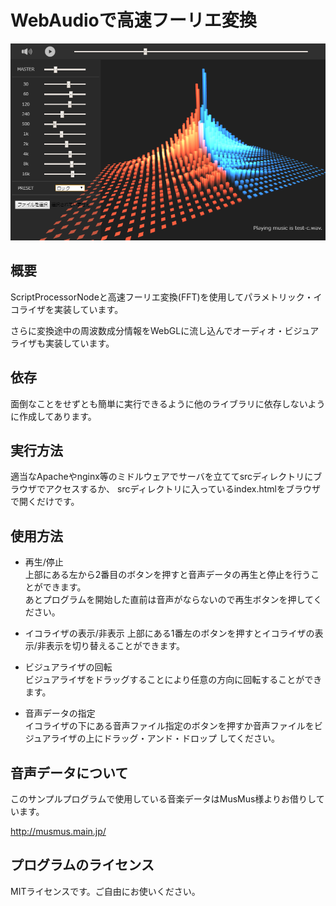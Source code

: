 # WebAudioで高速フーリエ変換

<img src="asset/screenshot.png">

## 概要

ScriptProcessorNodeと高速フーリエ変換(FFT)を使用してパラメトリック・イコライザを実装しています。

さらに変換途中の周波数成分情報をWebGLに流し込んでオーディオ・ビジュアライザも実装しています。

## 依存

面倒なことをせずとも簡単に実行できるように他のライブラリに依存しないように作成してあります。

## 実行方法

適当なApacheやnginx等のミドルウェアでサーバを立ててsrcディレクトリにブラウザでアクセスするか、
srcディレクトリに入っているindex.htmlをブラウザで開くだけです。

## 使用方法

- 再生/停止  
上部にある左から2番目のボタンを押すと音声データの再生と停止を行うことができます。  
あとプログラムを開始した直前は音声がならないので再生ボタンを押してください。

- イコライザの表示/非表示
上部にある1番左のボタンを押すとイコライザの表示/非表示を切り替えることができます。

- ビジュアライザの回転  
ビジュアライザをドラッグすることにより任意の方向に回転することができます。

- 音声データの指定  
イコライザの下にある音声ファイル指定のボタンを押すか音声ファイルをビジュアライザの上にドラッグ・アンド・ドロップ
してください。

## 音声データについて

このサンプルプログラムで使用している音楽データはMusMus様よりお借りしています。 
 
http://musmus.main.jp/

## プログラムのライセンス

MITライセンスです。ご自由にお使いください。

